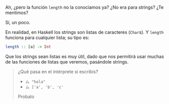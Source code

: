 Ah, ¿pero la función `length` no la conocíamos ya? ¿No era para strings? ¿Te mentimos? 

Sí, un poco.

En realidad, en Haskell los strings son listas de caracteres (`Char`s). Y `length` funciona para cualquier lista; su tipo es: 

```haskell
length :: [a] -> Int
```

Que los strings sean listas es muy útil, dado que nos permitirá usar muchas de las funciones de listas que veremos, pasándole strings. 

> ¿Qué pasa en el intérprete si escribís?
>
> * `ム "hola"`
> * `ム ['a', 'b', 'c'`
> 
> Probalo

